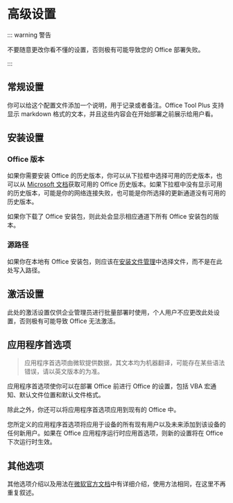 # 高级设置

::: warning 警告

不要随意更改你看不懂的设置，否则极有可能导致您的 Office 部署失败。

:::

## 常规设置

你可以给这个配置文件添加一个说明，用于记录或者备注。Office Tool Plus 支持显示 markdown 格式的文本，并且这些内容会在开始部署之前展示给用户看。

## 安装设置

### Office 版本

如果你需要安装 Office 的历史版本，你可以从下拉框中选择可用的历史版本，也可以从 [Microsoft 文档](https://docs.microsoft.com/zh-cn/officeupdates/update-history-microsoft365-apps-by-date)获取可用的 Office 历史版本。如果下拉框中没有显示可用的历史版本，可能是你的网络连接失败，也可能是你所选择的更新通道没有可用的历史版本。

如果你下载了 Office 安装包，则此处会显示相应通道下所有 Office 安装包的版本。

### 源路径

如果你在本地有 Office 安装包，则应该在[安装文件管理](/zh-cn/usage/deploy/settings/basic.md#安装文件)中选择文件，而不是在此处写入路径。

## 激活设置

此处的激活设置仅供企业管理员进行批量部署时使用，个人用户不应更改此处设置，否则极有可能导致 Office 无法激活。

## 应用程序首选项

> 应用程序首选项由微软提供数据，其文本均为机器翻译，可能存在某些语法错误，请以英文版本的为准。

应用程序首选项使你可以在部署 Office 前进行 Office 的设置，包括 VBA 宏通知、默认文件位置和默认文件格式。

除此之外，你还可以将应用程序首选项应用到现有的 Office 中。

您所定义的应用程序首选项将应用于设备的所有现有用户以及未来添加到该设备的任何新用户。如果在 Office 应用程序运行时应用首选项，则新的设置将在 Office 下次运行时生效。

## 其他选项

其他选项介绍以及用法在[微软官方文档](https://docs.microsoft.com/zh-cn/deployoffice/office-deployment-tool-configuration-options)中有详细介绍，使用方法相同，在这里不再重复叙述。
